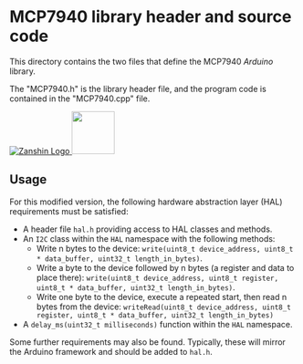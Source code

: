 # MCP7940 library header and source code<br>

This directory contains the two files that define the MCP7940 *Arduino* library.

The "MCP7940.h" is the library header file, and the program code is contained in the "MCP7940.cpp" file.

[![Zanshin Logo](https://zanduino.github.io/images/zanshinkanjitiny.gif) <img src="https://zanduino.github.io/images/zanshintext.gif" width="75"/>](https://zanduino.github.io)

## Usage

For this modified version, the following hardware abstraction layer (HAL) requirements must be satisfied:

* A header file `hal.h` providing access to HAL classes and methods.
* An `I2C` class within the `HAL` namespace with the following methods:
  - Write n bytes to the device: `write(uint8_t device_address, uint8_t * data_buffer, uint32_t length_in_bytes)`.
  - Write a byte to the device followed by n bytes (a register and data to place there): `write(uint8_t device_address, uint8_t register, uint8_t * data_buffer, uint32_t length_in_bytes)`.
  - Write one byte to the device, execute a repeated start, then read n bytes from the device: `writeRead(uint8_t device_address, uint8_t register, uint8_t * data_buffer, uint32_t length_in_bytes)`
* A `delay_ms(uint32_t milliseconds)` function within the `HAL` namespace.

Some further requirements may also be found. Typically, these will mirror the Arduino framework and should be added to `hal.h`.
